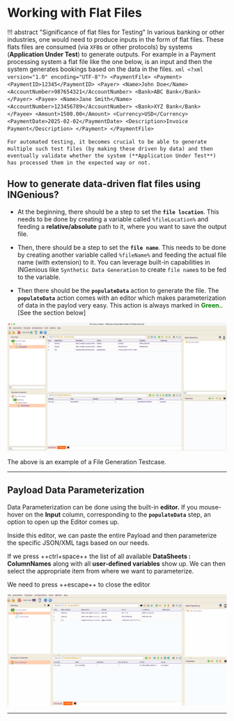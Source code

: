 # **Working with Flat Files**

!!! abstract "Significance of flat files for Testing"
    In various banking or other industries, one would need to produce inputs in the form of flat files. These flats files are consumed (via `XFB`s or other protocols) by systems (**Application Under Test**) to generate outputs.
    For example in a Payment processing system a flat file like the one below, is an input and then the system generates bookings based on the data in the files.
    ```xml
    <?xml version="1.0" encoding="UTF-8"?>
    <PaymentFile>
        <Payment>
            <PaymentID>12345</PaymentID>
            <Payer>
                <Name>John Doe</Name>
                <AccountNumber>987654321</AccountNumber>
                <Bank>ABC Bank</Bank>
            </Payer>
            <Payee>
                <Name>Jane Smith</Name>
                <AccountNumber>123456789</AccountNumber>
                <Bank>XYZ Bank</Bank>
            </Payee>
            <Amount>1500.00</Amount>
            <Currency>USD</Currency>
            <PaymentDate>2025-02-02</PaymentDate>
            <Description>Invoice Payment</Description>
        </Payment>
    </PaymentFile>
    ```

    For automated testing, it becomes crucial to be able to generate multiple such test files (by making these driven by data) and then eventually validate whether the system (**Application Under Test**) has processed them in the expected way or not.


## How to generate data-driven flat files using INGenious?

* At the beginning, there should be a step to set the **`file location`**. 
  This needs to be done by creating a variable called `%fileLocation%` and feeding a **relative/absolute** path to it, where you want to save the output file.

* Then, there should be a step to set the **`file name`**. 
  This needs to be done by creating another variable called `%fileName%` and feeding the actual file name (with extension) to it. You can leverage built-in capabilities in INGenious like `Synthetic Data Generation` to create `file name`s to be fed to the variable.

* Then there should be the **`populateData`** action to generate the file. The **`populateData`** action comes with an editor which makes parameterization of data in   the paylod very easy. This action is always marked in <span style="color:Green">**Green.**</span>. [See the section below]


 ![file](../img/flatfiles/file.png "file")

 The above is an example of a File Generation Testcase.


-------------------------------------


## Payload Data Parameterization


 Data Parameterization can be done using the built-in **editor.** If you mouse-hover on the **Input** column, corresponding to the **`populateData`** step, an option to open up the Editor comes up.

 Inside this editor, we can paste the entire Payload and then parameterize the specific JSON/XML tags based on our needs.

 If we press ++ctrl+space++ the list of all available **DataSheets : ColumnNames** along with all **user-defined variables** show up. We can then select the appropriate item from where we want to parameterize.

 We need to press ++escape++ to close the editor

 ![editor](../img/flatfiles/editor.gif "editor")
 

 -------------------------------------